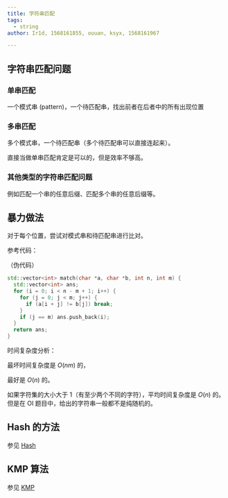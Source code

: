 ```yaml
---
title: 字符串匹配
tags:
  - string
author: Ir1d, 1568161855, ouuan, ksyx, 1568161967

---
```


## 字符串匹配问题

### 单串匹配

一个模式串 (pattern)，一个待匹配串，找出前者在后者中的所有出现位置

### 多串匹配

多个模式串，一个待匹配串（多个待匹配串可以直接连起来）。

直接当做单串匹配肯定是可以的，但是效率不够高。

### 其他类型的字符串匹配问题

例如匹配一个串的任意后缀、匹配多个串的任意后缀等。

## 暴力做法

对于每个位置，尝试对模式串和待匹配串进行比对。

参考代码：

（伪代码）

```cpp
std::vector<int> match(char *a, char *b, int n, int m) {
  std::vector<int> ans;
  for (i = 0; i < n - m + 1; i++) {
    for (j = 0; j < m; j++) {
      if (a[i + j] != b[j]) break;
    }
    if (j == m) ans.push_back(i);
  }
  return ans;
}
```

时间复杂度分析：

最坏时间复杂度是 $O(nm)$ 的，

最好是 $O(n)$ 的。

如果字符集的大小大于 1（有至少两个不同的字符），平均时间复杂度是 $O(n)$ 的。但是在 OI 题目中，给出的字符串一般都不是纯随机的。

## Hash 的方法

参见 [Hash](./hash.md) 

## KMP 算法

参见 [KMP](./kmp.md) 
